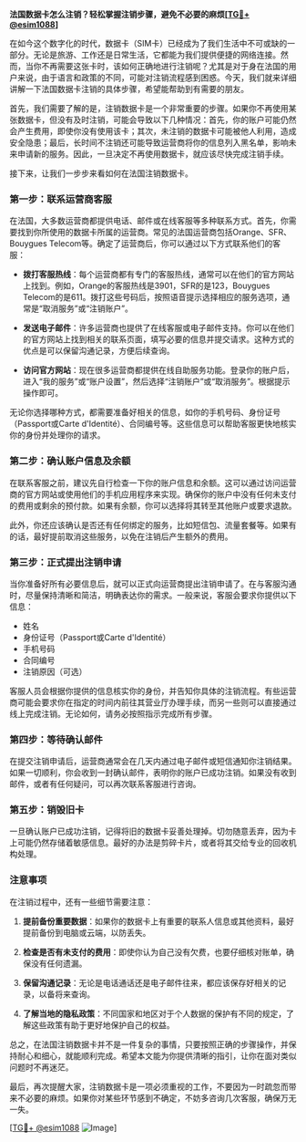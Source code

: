 **法国数据卡怎么注销？轻松掌握注销步骤，避免不必要的麻烦[[TG💪+ @esim1088](https://t.me/s/esim1088)]**

在如今这个数字化的时代，数据卡（SIM卡）已经成为了我们生活中不可或缺的一部分。无论是旅游、工作还是日常生活，它都能为我们提供便捷的网络连接。然而，当你不再需要这张卡时，该如何正确地进行注销呢？尤其是对于身在法国的用户来说，由于语言和政策的不同，可能对注销流程感到困惑。今天，我们就来详细讲解一下法国数据卡注销的具体步骤，希望能帮助到有需要的朋友。

首先，我们需要了解的是，注销数据卡是一个非常重要的步骤。如果你不再使用某张数据卡，但没有及时注销，可能会导致以下几种情况：首先，你的账户可能仍然会产生费用，即使你没有使用该卡；其次，未注销的数据卡可能被他人利用，造成安全隐患；最后，长时间不注销还可能导致运营商将你的信息列入黑名单，影响未来申请新的服务。因此，一旦决定不再使用数据卡，就应该尽快完成注销手续。

接下来，让我们一步步来看如何在法国注销数据卡。

### 第一步：联系运营商客服

在法国，大多数运营商都提供电话、邮件或在线客服等多种联系方式。首先，你需要找到你所使用的数据卡所属的运营商。常见的法国运营商包括Orange、SFR、Bouygues Telecom等。确定了运营商后，你可以通过以下方式联系他们的客服：

- **拨打客服热线**：每个运营商都有专门的客服热线，通常可以在他们的官方网站上找到。例如，Orange的客服热线是3901，SFR的是123，Bouygues Telecom的是611。拨打这些号码后，按照语音提示选择相应的服务选项，通常是“取消服务”或“注销账户”。

- **发送电子邮件**：许多运营商也提供了在线客服或电子邮件支持。你可以在他们的官方网站上找到相关的联系页面，填写必要的信息并提交请求。这种方式的优点是可以保留沟通记录，方便后续查询。

- **访问官方网站**：现在很多运营商都提供在线自助服务功能。登录你的账户后，进入“我的服务”或“账户设置”，然后选择“注销账户”或“取消服务”。根据提示操作即可。

无论你选择哪种方式，都需要准备好相关的信息，如你的手机号码、身份证号（Passport或Carte d'Identité）、合同编号等。这些信息可以帮助客服更快地核实你的身份并处理你的请求。

### 第二步：确认账户信息及余额

在联系客服之前，建议先自行检查一下你的账户信息和余额。这可以通过访问运营商的官方网站或使用他们的手机应用程序来实现。确保你的账户中没有任何未支付的费用或剩余的预付款。如果有余额，你可以选择将其转至其他账户或要求退款。

此外，你还应该确认是否还有任何绑定的服务，比如短信包、流量套餐等。如果有的话，最好提前取消这些服务，以免在注销后产生额外的费用。

### 第三步：正式提出注销申请

当你准备好所有必要信息后，就可以正式向运营商提出注销申请了。在与客服沟通时，尽量保持清晰和简洁，明确表达你的需求。一般来说，客服会要求你提供以下信息：

- 姓名
- 身份证号（Passport或Carte d'Identité）
- 手机号码
- 合同编号
- 注销原因（可选）

客服人员会根据你提供的信息核实你的身份，并告知你具体的注销流程。有些运营商可能会要求你在指定的时间内前往其营业厅办理手续，而另一些则可以直接通过线上完成注销。无论如何，请务必按照指示完成所有步骤。

### 第四步：等待确认邮件

在提交注销申请后，运营商通常会在几天内通过电子邮件或短信通知你注销结果。如果一切顺利，你会收到一封确认邮件，表明你的账户已成功注销。如果没有收到邮件，或者有任何疑问，可以再次联系客服进行咨询。

### 第五步：销毁旧卡

一旦确认账户已成功注销，记得将旧的数据卡妥善处理掉。切勿随意丢弃，因为卡上可能仍然存储着敏感信息。最好的办法是剪碎卡片，或者将其交给专业的回收机构处理。

### 注意事项

在注销过程中，还有一些细节需要注意：

1. **提前备份重要数据**：如果你的数据卡上有重要的联系人信息或其他资料，最好提前备份到电脑或云端，以防丢失。

2. **检查是否有未支付的费用**：即使你认为自己没有欠费，也要仔细核对账单，确保没有任何遗漏。

3. **保留沟通记录**：无论是电话通话还是电子邮件往来，都应该保存好相关的记录，以备将来查询。

4. **了解当地的隐私政策**：不同国家和地区对于个人数据的保护有不同的规定，了解这些政策有助于更好地保护自己的权益。

总之，在法国注销数据卡并不是一件复杂的事情，只要按照正确的步骤操作，并保持耐心和细心，就能顺利完成。希望本文能为你提供清晰的指引，让你在面对类似问题时不再迷茫。

最后，再次提醒大家，注销数据卡是一项必须重视的工作，不要因为一时疏忽而带来不必要的麻烦。如果你对某些环节感到不确定，不妨多咨询几次客服，确保万无一失。

[[TG💪+ @esim1088](https://t.me/s/esim1088) ![Image](https://i.postimg.cc/4NQfJmqS/Snipaste-2025-05-13-00-14-12.png)]